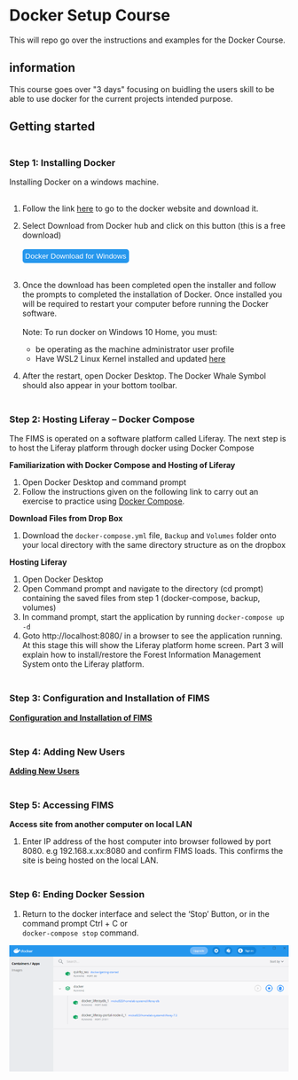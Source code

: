# Docker Setup Course

This will repo go over the instructions and examples for the Docker Course.

## information

This course goes over "3 days" focusing on buidling the users skill to be able to use docker for the current projects intended purpose.

## Getting started
### <br> Step 1: Installing Docker
Installing Docker on a windows machine.
<br><br>
1. Follow the link [here](https://docs.docker.com/docker-for-windows/install/ ) to go to the docker website and download it.
2. Select Download from Docker hub and click on this button (this is a free download) <br><br><button name="button" onclick="https://desktop.docker.com/win/main/amd64/Docker%20Desktop%20Installer.exe" style="background-color:#2697ed; border:none; color: white; padding:1%; border-radius: 5px;">Docker Download for Windows</button><br><br>
3. Once the download has been completed open the installer and follow the prompts to completed the installation of Docker. Once installed you will be required to restart your computer before running the Docker software. 
<br><br>
Note: To run docker on Windows 10 Home, you must:
   - be operating as the machine administrator user profile
   - Have WSL2 Linux Kernel installed and updated [here](https://docs.microsoft.com/en-us/windows/wsl/install-win10)  

4. After the restart, open Docker Desktop. The Docker Whale Symbol should also appear in your bottom toolbar.

### <br> Step 2: Hosting Liferay – Docker Compose
The FIMS is operated on a software platform called Liferay. The next step is to host the Liferay platform through docker using Docker Compose 

**Familiarization with Docker Compose and Hosting of Liferay**

1. Open Docker Desktop and command prompt
2. Follow the instructions given on the following link to carry out an exercise to practice using [Docker Compose](https://docs.docker.com/compose/gettingstarted/#step-3-define-services-in-a-compose-file). 

**Download Files from Drop Box**
1. Download the `docker-compose.yml` file, `Backup` and `Volumes` folder onto your local directory with the same directory structure as on the dropbox

**Hosting Liferay**
1. Open Docker Desktop
2. Open Command prompt and navigate to the directory (cd prompt) containing the saved files from step 1 (docker-compose, backup, volumes)
3. In command prompt, start the application by running `docker-compose up -d`
4. Goto http://localhost:8080/ in a browser to see the application running. At this stage this will show the Liferay platform home screen. Part 3 will explain how to install/restore the Forest Information Management System onto the Liferay platform.

### <br> Step 3: Configuration and Installation of FIMS

[**Configuration and Installation of FIMS**](FIM.md)


### <br> Step 4: Adding New Users
[**Adding New Users**](User.md)

### <br> Step 5: Accessing FIMS
**Access site from another computer on local LAN**

1. Enter IP address of the host computer into browser followed by port 8080. e.g 192.168.x.xx:8080 and confirm FIMS loads. This confirms the site is being hosted on the local LAN. 

### <br> Step 6: Ending Docker Session

1. Return to the docker interface and select the ‘Stop’ Button, or in the command prompt Ctrl + C or <br>`docker-compose stop` command. 

<img src="Images/Picture9.png" style="vertical-align:middle">
